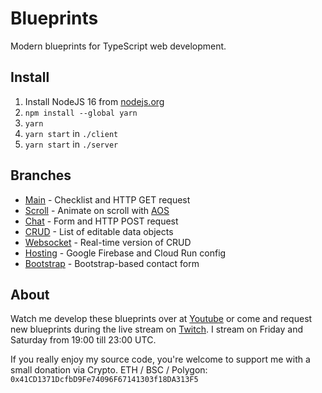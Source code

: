 # Blueprints

Modern blueprints for TypeScript web development.

## Install

1. Install NodeJS 16 from [nodejs.org](https://nodejs.org)
2. `npm install --global yarn`
3. `yarn`
4. `yarn start` in `./client`
5. `yarn start` in `./server`

## Branches

- [Main](https://github.com/LuukvE/blueprints) - Checklist and HTTP GET request
- [Scroll](https://github.com/LuukvE/blueprints/tree/scroll) - Animate on scroll with [AOS](https://github.com/michalsnik/aos)
- [Chat](https://github.com/LuukvE/blueprints/tree/chat) - Form and HTTP POST request
- [CRUD](https://github.com/LuukvE/blueprints/tree/crud) - List of editable data objects
- [Websocket](https://github.com/LuukvE/blueprints/tree/websocket) - Real-time version of CRUD
- [Hosting](https://github.com/LuukvE/blueprints/tree/hosting) - Google Firebase and Cloud Run config
- [Bootstrap](https://github.com/LuukvE/blueprints/tree/bootstrap) - Bootstrap-based contact form

## About

Watch me develop these blueprints over at [Youtube](https://www.youtube.com/c/ApexBlueprints) or come and request new blueprints during the live stream on [Twitch](https://twitch.tv/apexblueprints). I stream on Friday and Saturday from 19:00 till 23:00 UTC.

If you really enjoy my source code, you're welcome to support me with a small donation via Crypto. ETH / BSC / Polygon: `0x41CD1371DcfbD9Fe74096F67141303f18DA313F5`
